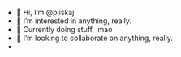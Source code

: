 - 👋 Hi, I’m @pliskaj
- 👀 I’m interested in anything, really.
- 🌱 Currently doing stuff, lmao
- 💞️ I’m looking to collaborate on anything, really.
- 

<!---
pliskaj/pliskaj is a ✨ special ✨ repository because its `README.md` (this file) appears on your GitHub profile.
You can click the Preview link to take a look at your changes.
--->
